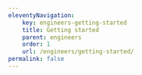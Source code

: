 ```yaml
---
eleventyNavigation:
    key: engineers-getting-started
    title: Getting started
    parent: engineers
    order: 1
    url: /engineers/getting-started/
permalink: false
---
```

